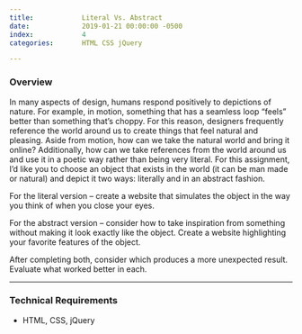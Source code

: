 ```yaml
---
title:            Literal Vs. Abstract
date:             2019-01-21 00:00:00 -0500
index:            4
categories:       HTML CSS jQuery

---
```


### Overview
In many aspects of design, humans respond positively to depictions of nature. For example, in motion, something that has a seamless loop “feels” better than something that’s choppy. For this reason, designers frequently reference the world around us to create things that feel natural and pleasing. Aside from motion, how can we take the natural world and bring it online? Additionally, how can we take references from the world around us and use it in a poetic way rather than being very literal. For this assignment, I’d like you to choose an object that exists in the world (it can be man made or natural) and depict it two ways: literally and in an abstract fashion.

For the literal version – create a website that simulates the object in the way you think of when you close your eyes.

For the abstract version – consider how to take inspiration from something without making it look exactly like the object. Create a website highlighting your favorite features of the object.

After completing both, consider which produces a more unexpected result. Evaluate what worked better in each.


---

### Technical Requirements

- HTML, CSS, jQuery
